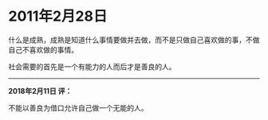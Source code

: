 # 2011年2月28日

什么是成熟，成熟是知道什么事情要做并去做，而不是只做自己喜欢做的事，不做自己不喜欢做的事情。

社会需要的首先是一个有能力的人而后才是善良的人。



---

**2018年2月11日  评：**

不能以善良为借口允许自己做一个无能的人。